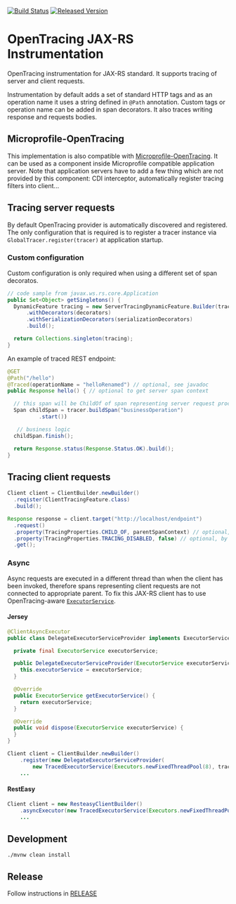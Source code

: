 [![Build Status][ci-img]][ci] [![Released Version][maven-img]][maven]

# OpenTracing JAX-RS Instrumentation
OpenTracing instrumentation for JAX-RS standard. It supports tracing of server and client requests.

Instrumentation by default adds a set of standard HTTP tags and as an operation name it uses a string defined in `@Path` annotation.
Custom tags or operation name can be added in span decorators.
It also traces writing response and requests bodies.

## Microprofile-OpenTracing
This implementation is also compatible with [Microprofile-OpenTracing](https://github.com/eclipse/microprofile-opentracing).
It can be used as a component inside Microprofile compatible application server. Note that
application servers have to add a few thing which are not provided by this component: CDI interceptor, 
automatically register tracing filters into client...

## Tracing server requests
By default OpenTracing provider is automatically discovered and registered.
The only configuration that is required is to register a tracer instance via `GlobalTracer.register(tracer)` at application startup.

### Custom configuration
Custom configuration is only required when using a different set of span decoratos.

```java
// code sample from javax.ws.rs.core.Application
public Set<Object> getSingletons() {
  DynamicFeature tracing = new ServerTracingDynamicFeature.Builder(tracer)
      .withDecorators(decorators)
      .withSerializationDecorators(serializationDecorators)
      .build();

  return Collections.singleton(tracing);
}

```
            
An example of traced REST endpoint:
```java
@GET
@Path("/hello")
@Traced(operationName = "helloRenamed") // optional, see javadoc
public Response hello() { // optional to get server span context

  // this span will be ChildOf of span representing server request processing
  Span childSpan = tracer.buildSpan("businessOperation")
          .start())

   // business logic
  childSpan.finish();

  return Response.status(Response.Status.OK).build();
}
```

## Tracing client requests
```java
Client client = ClientBuilder.newBuilder()
  .reqister(ClientTracingFeature.class)
  .build();

Response response = client.target("http://localhost/endpoint")
  .request()
  .property(TracingProperties.CHILD_OF, parentSpanContext) // optional, by default new parent is inferred from span source
  .property(TracingProperties.TRACING_DISABLED, false) // optional, by default everything is traced
  .get();
```

### Async
Async requests are executed in a different thread than when the client has been invoked, therefore
spans representing client requests are not connected to appropriate parent. To fix this JAX-RS client
has to use OpenTracing-aware [`ExecutorService`](https://github.com/opentracing-contrib/java-concurrent).

#### Jersey
```java
@ClientAsyncExecutor
public class DelegateExecutorServiceProvider implements ExecutorServiceProvider {

  private final ExecutorService executorService;

  public DelegateExecutorServiceProvider(ExecutorService executorService) {
    this.executorService = executorService;
  }

  @Override
  public ExecutorService getExecutorService() {
    return executorService;
  }

  @Override
  public void dispose(ExecutorService executorService) {
  }
}

Client client = ClientBuilder.newBuilder()
    .register(new DelegateExecutorServiceProvider(
        new TracedExecutorService(Executors.newFixedThreadPool(8), tracer)))
    ...
```

#### RestEasy
```java
Client client = new ResteasyClientBuilder()
    .asyncExecutor(new TracedExecutorService(Executors.newFixedThreadPool(8), tracer))
    ...
```

## Development
```shell
./mvnw clean install
```

## Release
Follow instructions in [RELEASE](RELEASE.md)

   [ci-img]: https://travis-ci.org/opentracing-contrib/java-jaxrs.svg?branch=master
   [ci]: https://travis-ci.org/opentracing-contrib/java-jaxrs
   [maven-img]: https://img.shields.io/maven-central/v/io.opentracing.contrib/opentracing-jaxrs2.svg?maxAge=2592000
   [maven]: http://search.maven.org/#search%7Cga%7C1%7Copentracing-jaxrs2
